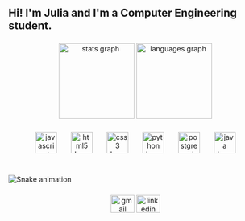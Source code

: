 <h2 align="left">Hi! I'm Julia and I'm a Computer Engineering student.</h2>

###

<div align="center">
  <img src="https://github-readme-stats.vercel.app/api?username=julia-oliver&hide_title=false&hide_rank=false&show_icons=true&include_all_commits=true&count_private=true&disable_animations=false&theme=dracula&locale=en&hide_border=false" height="150" alt="stats graph"  />
  <img src="https://github-readme-stats.vercel.app/api/top-langs?username=julia-oliver&locale=en&hide_title=false&layout=compact&card_width=320&langs_count=5&theme=dracula&hide_border=false" height="150" alt="languages graph"  />
</div>

###

<div align="center">
  <img src="https://skillicons.dev/icons?i=js" height="43" alt="javascript logo"  />
  <img width="20" />
  <img src="https://skillicons.dev/icons?i=html" height="43" alt="html5 logo"  />
  <img width="20" />
  <img src="https://skillicons.dev/icons?i=css" height="43" alt="css3 logo"  />
  <img width="20" />
  <img src="https://skillicons.dev/icons?i=py" height="43" alt="python logo"  />
  <img width="20" />
  <img src="https://skillicons.dev/icons?i=postgres" height="43" alt="postgresql logo"  />
  <img width="20" />
  <img src="https://skillicons.dev/icons?i=java" height="43" alt="java logo"  />
</div>

###

<br clear="both">

<img src="https://raw.githubusercontent.com/julia-oliver/julia-oliver/output/snake.svg" alt="Snake animation" />

###

<div align="center">
  <img src="https://raw.githubusercontent.com/maurodesouza/profile-readme-generator/master/src/assets/icons/social/gmail/default.svg" width="47" height="35" alt="gmail logo"  />
  <img src="https://raw.githubusercontent.com/maurodesouza/profile-readme-generator/master/src/assets/icons/social/linkedin/default.svg" width="47" height="35" alt="linkedin logo"  />
</div>

###
